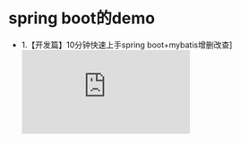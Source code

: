 # spring boot的demo

- 1.【开发篇】10分钟快速上手spring boot+mybatis增删改查]  ![详情介绍](https://github.com/CodingChaozhang/spring_boot_practice_demo/blob/master/spring_boot_mybatis/%E3%80%90%E5%BC%80%E5%8F%91%E7%AF%87%E3%80%9110%E5%88%86%E9%92%9F%E5%BF%AB%E9%80%9F%E4%B8%8A%E6%89%8Bspring%20boot%2Bmybatis%E5%A2%9E%E5%88%A0%E6%94%B9%E6%9F%A5.md)
